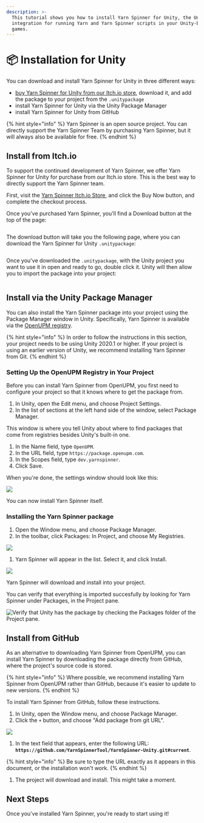 ```yaml
---
description: >-
  This tutorial shows you how to install Yarn Spinner for Unity, the Unity
  integration for running Yarn and Yarn Spinner scripts in your Unity-based
  games.
---
```


# 📦 Installation for Unity

You can download and install Yarn Spinner for Unity in three different ways:

* [buy Yarn Spinner for Unity from our Itch.io store](https://yarnspinnertool.itch.io/yarn-spinner), download it, and add the package to your project from the `.unitypackage`
* install Yarn Spinner for Unity via the Unity Package Manager
* install Yarn Spinner for Unity from GitHub

{% hint style="info" %}
Yarn Spinner is an open source project. You can directly support the Yarn Spinner Team by purchasing Yarn Spinner, but it will always also be available for free.
{% endhint %}

## Install from Itch.io

To support the continued development of Yarn Spinner, we offer Yarn Spinner for Unity for purchase from our Itch.io store. This is the best way to directly support the Yarn Spinner team.

First, visit the [Yarn Spinner Itch.io Store](https://yarnspinnertool.itch.io/yarn-spinner), and click the Buy Now button, and complete the checkout process.&#x20;

Once you've purchased Yarn Spinner, you'll find a Download button at the top of the page:

<figure><img src="../.gitbook/assets/PNG image.jpeg" alt=""><figcaption></figcaption></figure>

The download button will take you the following page, where you can download the Yarn Spinner for Unity `.unitypackage`:

<figure><img src="../.gitbook/assets/PNG image (1).jpeg" alt=""><figcaption></figcaption></figure>

Once you've downloaded the `.unitypackage`, with the Unity project you want to use it in open and ready to go, double click it. Unity will then allow you to import the package into your project:

<figure><img src="../.gitbook/assets/PNG image.png" alt=""><figcaption></figcaption></figure>

## Install via the Unity Package Manager&#x20;

You can also install the Yarn Spinner package into your project using the Package Manager window in Unity. Specifically, Yarn Spinner is available via the [OpenUPM registry](https://openupm.com).&#x20;

{% hint style="info" %}
In order to follow the instructions in this section, your project needs to be using Unity 2020.1 or higher. If your project is using an earlier version of Unity, we recommend installing Yarn Spinner from Git.
{% endhint %}

### Setting Up the OpenUPM Registry in Your Project

Before you can install Yarn Spinner from OpenUPM, you first need to configure your project so that it knows where to get the package from.

1. In Unity, open the Edit menu, and choose Project Settings.
2. In the list of sections at the left hand side of the window, select Package Manager.

This window is where you tell Unity about where to find packages that come from registries besides Unity's built-in one.

1. In the Name field, type `OpenUPM`.
2. In the URL field, type `https://package.openupm.com`.
3. In the Scopes field, type `dev.yarnspinner`.
4. Click Save.

When you're done, the settings window should look like this:

![](../../.gitbook/assets/installing-unity-package-manager-registry.png)

You can now install Yarn Spinner itself.

### Installing the Yarn Spinner package

1. Open the Window menu, and choose Package Manager.
2. In the toolbar, click Packages: In Project, and choose My Registries.

![](../../.gitbook/assets/installing-unity-package-manager-select-package-list.png)

1. Yarn Spinner will appear in the list. Select it, and click Install.

![](../../.gitbook/assets/installing-unity-package-manager-registry-select-package.png)

Yarn Spinner will download and install into your project.

You can verify that everything is imported succesfully by looking for Yarn Spinner under Packages, in the Project pane.

![Verify that Unity has the package by checking the Packages folder of the Project pane.](<../../.gitbook/assets/Screen Shot 2021-03-07 at 2.16.14 pm.png>)

## Install from GitHub

As an alternative to downloading Yarn Spinner from OpenUPM, you can install Yarn Spinner by downloading the package directly from GitHub, where the project's source code is stored.

{% hint style="info" %}
Where possible, we recommend installing Yarn Spinner from OpenUPM rather than GitHub, because it's easier to update to new versions.
{% endhint %}

To install Yarn Spinner from GitHub, follow these instructions.

1. In Unity, open the Window menu, and choose Package Manager.
2. Click the `+` button, and choose "Add package from git URL".

![](../../.gitbook/assets/installing-unity-git-select-url.png)

1. In the text field that appears, enter the following URL: **`https://github.com/YarnSpinnerTool/YarnSpinner-Unity.git#current`**.

{% hint style="info" %}
Be sure to type the URL exactly as it appears in this document, or the installation won't work.
{% endhint %}

1. The project will download and install. This might take a moment.

## Next Steps

Once you've installed Yarn Spinner, you're ready to start using it!

